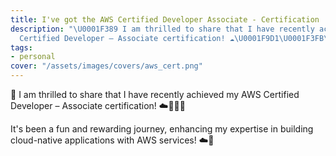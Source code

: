 ```yaml
---
title: I've got the AWS Certified Developer Associate - Certification
description: "\U0001F389 I am thrilled to share that I have recently achieved my AWS
  Certified Developer – Associate certification! ☁️\U0001F9D1\U0001F3FB‍\U0001F4BB"
tags:
- personal
cover: "/assets/images/covers/aws_cert.png"
---
```



🎉 I am thrilled to share that I have recently achieved my AWS Certified Developer – Associate certification! ☁️🧑🏻‍💻

It's been a fun and rewarding journey, enhancing my expertise in building cloud-native applications with AWS services! ☁️🔭

<div data-iframe-width="700" data-iframe-height="270" data-share-badge-id="8f35d087-b608-48a4-9c72-36dc29ac6c92" data-share-badge-host="https://www.credly.com"></div><script type="text/javascript" async src="//cdn.credly.com/assets/utilities/embed.js"></script>
